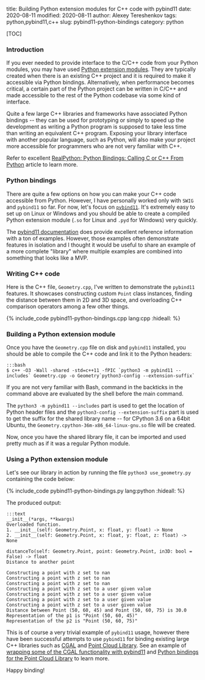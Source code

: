 title: Building Python extension modules for C++ code with pybind11
date: 2020-08-11
modified: 2020-08-11
author: Alexey Tereshenkov
tags: python,pybind11,c++
slug: pybind11-python-bindings
category: python

[TOC]

### Introduction

If you ever needed to provide interface to the C/C++ code from your Python modules,
you may have used [Python extension modules](https://docs.python.org/3/extending/extending.html).
They are typically created when there is an existing C++ project and it is required to make it
accessible via Python bindings.
Alternatively, when performance becomes critical, a certain part of the Python project can be written
in C/C++ and made accessible to the rest of the Python codebase via some kind of interface.

Quite a few large C++ libraries and frameworks have associated Python bindings -- they can be used
for prototyping or simply to speed up the development as writing a Python program is supposed to take
less time than writing an equivalent C++ program.
Exposing your library interface with another popular language, such as Python, will also make your project
more accessible for programmers who are not very familiar with C++.

Refer to excellent [RealPython: Python Bindings: Calling C or C++ From Python](https://realpython.com/python-bindings-overview/)
article to learn more.

### Python bindings 

There are quite a few options on how you can make your C++ code accessible from Python.
However, I have personally worked only with `SWIG` and `pybind11` so far.
For now, let's focus on [`pybind11`](https://github.com/pybind/pybind11/blob/master/docs/basics.rst).
It's extremely easy to set up on Linux or Windows and you should be able to create a compiled Python
extension module (`.so` for Linux and `.pyd` for Windows) very quickly.

The [pybind11 documentation](https://pybind11.readthedocs.io/en/stable/basics.html) does provide excellent reference
information with a ton of examples.
However, those examples often demonstrate features in isolation 
and I thought it would be useful to share an example of a
more complete "library" where multiple examples are combined into something that looks like a MVP.

### Writing C++ code

Here is the C++ file, `Geometry.cpp`, I've written to demonstrate the `pybind11` features.
It showcases constructing custom `Point` class instances, finding the distance between them in 2D and 3D space, 
and overloading C++ comparison operators among a few other things.

{% include_code pybind11-python-bindings.cpp lang:cpp :hideall: %}

### Building a Python extension module

Once you have the `Geometry.cpp` file on disk and `pybind11` installed, you should be able to compile the C++ code
and link it to the Python headers:

    :::bash
    $ c++ -O3 -Wall -shared -std=c++11 -fPIC `python3 -m pybind11 --includes` Geometry.cpp -o Geometry`python3-config --extension-suffix`

If you are not very familiar with Bash, command in the backticks in the command above are evaluated by the shell before the main command. 

The `python3 -m pybind11 --includes` part is used to get the location of Python header files 
and the `python3-config --extension-suffix` part is used to get the suffix for the shared library name --
for CPython 3.6 on a 64bit Ubuntu, the `Geometry.cpython-36m-x86_64-linux-gnu.so` file will be created.

Now, once you have the shared library file, it can be imported and used pretty much as if it was a regular
Python module. 

### Using a Python extension module

Let's see our library in action by running the file `python3 use_geometry.py` containing the code below:

{% include_code pybind11-python-bindings.py lang:python :hideall: %}

The produced output:

    :::text
    __init__(*args, **kwargs)
    Overloaded function.
    1. __init__(self: Geometry.Point, x: float, y: float) -> None
    2. __init__(self: Geometry.Point, x: float, y: float, z: float) -> None

    distanceTo(self: Geometry.Point, point: Geometry.Point, in3D: bool = False) -> float
    Distance to another point

    Constructing a point with z set to nan
    Constructing a point with z set to nan
    Constructing a point with z set to nan
    Constructing a point with z set to a user given value
    Constructing a point with z set to a user given value
    Constructing a point with z set to a user given value
    Constructing a point with z set to a user given value
    Distance between Point (50, 60, 45) and Point (50, 60, 75) is 30.0
    Representation of the p1 is "Point (50, 60, 45)"
    Representation of the p2 is "Point (50, 60, 75)"

This is of course a very trivial example of `pybind11` usage, however there have been
successful attempts to use `pybind11` for binding existing large C++ libraries 
such as [CGAL](https://www.cgal.org/) and [Point Cloud Library](https://pcl.readthedocs.io/projects/tutorials/en/latest/#).
See an example of [wrapping some of the CGAL functionality with pybind11](https://github.com/rob-smallshire/mesher)
and [Python bindings for the Point Cloud Library](https://github.com/davidcaron/pclpy) to learn more.

Happy binding!